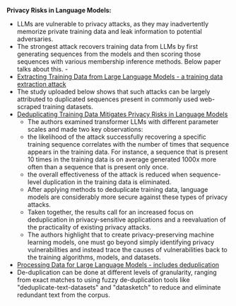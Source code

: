 
<b>Privacy Risks in Language Models:</b>
- LLMs are vulnerable to privacy attacks, as they may inadvertently memorize private training data and leak information to potential adversaries.
- The strongest attack recovers training data from LLMs by first generating sequences from the models and then scoring those sequences with various membership inference methods. Below paper talks about this.      - 
- [Extracting Training Data from Large Language Models - a training data extraction attack](https://www.usenix.org/system/files/sec21-carlini-extracting.pdf)
- The study uploaded below shows that such attacks can be largely attributed to duplicated sequences present in commonly used web-scraped training datasets.
- [Deduplicating Training Data Mitigates Privacy Risks in Language Models](https://proceedings.mlr.press/v162/kandpal22a.html)
  - The authors examined transformer LLMs with different parameter scales and made two key observations:
  - the likelihood of the attack successfully recovering a specific training sequence correlates with the number of times that sequence appears in the training data. For instance, a sequence that is present 10 times in the training data is on average generated 1000x more often than a sequence that is present only once.
  - the overall effectiveness of the attack is reduced when sequence-level duplication in the training data is eliminated.
  - After applying methods to deduplicate training data, language models are considerably more secure against these types of privacy attacks.
  - Taken together, the results call for an increased focus on deduplication in privacy-sensitive applications and a reevaluation of the practicality of existing privacy attacks.
  - The authors highlight that to create privacy-preserving machine learning models, one must go beyond simply identifying privacy vulnerabilities and instead trace the causes of vulnerabilities back to the training algorithms, models, and datasets.
- [Processing Data for Large Language Models - includes deduplication](https://wandb.ai/wandb_gen/llm-data-processing/reports/Processing-Data-for-Large-Language-Models--VmlldzozMDg4MTM2)
- De-duplication can be done at different levels of granularity, ranging from exact matches to using fuzzy de-duplication tools like "deduplicate-text-datasets" and "datasketch" to reduce and eliminate redundant text from the corpus.
